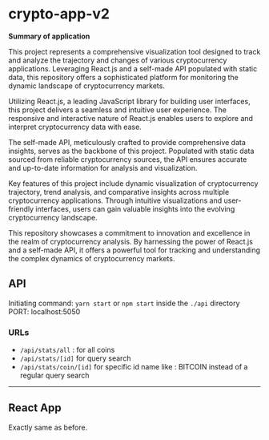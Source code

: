# crypto-app-v2

**Summary of application**

This project represents a comprehensive visualization tool designed to track and analyze the trajectory and changes of various cryptocurrency applications. Leveraging React.js and a self-made API populated with static data, this repository offers a sophisticated platform for monitoring the dynamic landscape of cryptocurrency markets.

Utilizing React.js, a leading JavaScript library for building user interfaces, this project delivers a seamless and intuitive user experience. The responsive and interactive nature of React.js enables users to explore and interpret cryptocurrency data with ease.

The self-made API, meticulously crafted to provide comprehensive data insights, serves as the backbone of this project. Populated with static data sourced from reliable cryptocurrency sources, the API ensures accurate and up-to-date information for analysis and visualization.

Key features of this project include dynamic visualization of cryptocurrency trajectory, trend analysis, and comparative insights across multiple cryptocurrency applications. Through intuitive visualizations and user-friendly interfaces, users can gain valuable insights into the evolving cryptocurrency landscape.

This repository showcases a commitment to innovation and excellence in the realm of cryptocurrency analysis. By harnessing the power of React.js and a self-made API, it offers a powerful tool for tracking and understanding the complex dynamics of cryptocurrency markets.

## API

Initiating command: `yarn start` or `npm start` inside the `./api` directory
PORT: localhost:5050

### URLs

- `/api/stats/all` : for all coins
- `/api/stats/[id]` for query search
- `/api/stats/coin/[id]` for specific id name like : BITCOIN instead of a regular query search

---

## React App

Exactly same as before.
